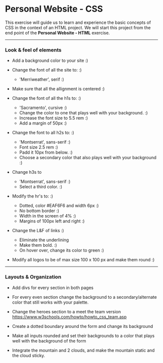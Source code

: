# Personal Website - CSS

This exercise will guide us to learn and experience the basic concepts of CSS in the context of an HTML project. We will start this project from the end point of the **Personal Website - HTML** exercise.

---

### Look & feel of elements

- Add a background color to your site                                                       :)
- Change the font of all the site to:                                                       :)
  - 'Merriweather', serif                                                                   :)
- Make sure that all the allignment is centered                                             :)
- Change the font of all the h1s to:                                                        :)
  - 'Sacramento', cursive                                                                   :)
  - Change the color to one that plays well with your background.                           :)
  - Increase the font size to 5.5 rem                                                       :)
  - Add a margin of 50px                                                                    :)
- Change the font to all h2s to:                                                            :)  
  - 'Montserrat', sans-serif                                                                :)
  - Font size 2.5 rem                                                                       :) 
  - Padd it 10px from below.                                                                :) 
  - Choose a secondary color that also plays well with your background                      :)
- Change h3s to
  - 'Montserrat', sans-serif                                                                :)  
  - Select a third color.                                                                   :)
- Modify the hr's to:                                                                       :)
  - Dotted, color #EAF6F6 and width 6px                                                     :)
  - No bottom border                                                                        :)
  - Width in the screen of 4%                                                               :)
  - Margins of 100px left and right                                                         :)

- Change the L&F of links                                                                   :)
  - Eliminate the underlining
  - Make them bold.                                                                         :)
  - On hover over, change its color to green                                                :)

- Modify all logos to be of max size 100 x 100 px and make them round                       :)

---

### Layouts & Organization

- Add divs for every section in both pages
- For every even section change the background to a secondary/alternate color that still works with your palette.
- Change the heroes section to a meet the team version
  https://www.w3schools.com/howto/howto_css_team.asp

- Create a dotted boundary around the form and change its background
- Make all inputs rounded and set their backgrounds to a color that plays well with the background of the form

- Integrate the mountain and 2 clouds, and make the mountain static and the cloud sticky.
